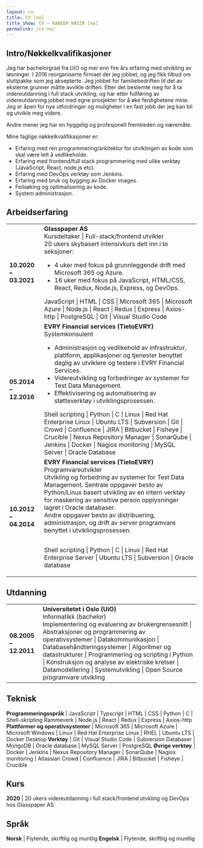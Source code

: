 ```yaml
---
layout: cv
title: CV [no]
title_show: CV – KABEER NASIR [no]
permalink: /cv-no/
---
```


## Intro/Nøkkelkvalifikasjoner

Jeg har bachelorgrad fra UiO og mer enn fire års erfaring med utvikling av løsninger. I 2016 reorganiserte firmaet der jeg jobbet, og jeg fikk tilbud om sluttpakke som jeg aksepterte. Jeg jobbet for familiebedriften til det av eksterne grunner måtte avvikle driften. Etter det bestemte meg for å ta videreutdanning i full stack utvikling, og har etter fullføring av videreutdanning jobbet med egne prosjekter for å øke ferdighetene mine. Jeg er åpen for nye utfordringer og muligheter i en fast jobb der jeg kan bli og utvikle meg videre.

Andre mener jeg har en hyggelig og profesjonell fremtreden og væremåte.

Mine faglige nøkkelkvalifikasjoner er:
* Erfaring med ren programmering/arkitektur for utviklingen av kode som skal være lett å vedlikeholde.
* Erfaring med frontend/full stack programmering med ulike verktøy (JavaScript, React, node.js etc).
* Erfaring med DevOps verktøy som Jenkins.
* Erfaring med bruk og bygging av Docker images.
* Feilsøking og optimalisering av kode.
* System administrasjon.

## Arbeidserfaring

<table>
  <tr>
    <td><strong>10.2020 – 03.2021</strong></td>
    <td>
    <strong>Glasspaper AS</strong><br />
    Kursdeltaker | Full-stack/frontend utvikler<br />
    20 ukers skybasert intensivkurs delt inn i to seksjoner:<br />
    <ul>
      <li>4 uker med fokus på grunnleggende drift med Microsoft 365 og Azure.</li>
      <li>16 uker med fokus på JavaScript, HTML/CSS, React, Redux, Node.js, Express, og DevOps.</li>
    </ul>
    JavaScript | HTML | CSS | Microsoft 365 | Microsoft Azure | Node.js | React | Redux | Express | Axios-http | PostgreSQL | Git | Visual Studio Code
    </td>
  </tr>
  <tr>
    <td><strong>05.2014 – 12.2016</strong></td>
    <td>
      <strong>EVRY Financial services (TietoEVRY)</strong><br />
      Systemkonsulent
      <ul>
        <li>Administrasjon og vedlikehold av infrastruktur, plattform, applikasjoner og tjenester benyttet daglig av utviklere og testere i EVRY Financial Services.</li>
        <li>Videreutvikling og forbedringer av systemer for Test Data Management.</li>
        <li>Effektivisering og automatisering av støtteverktøy i utviklingsprosessen.</li>
      </ul>
      Shell scripting | Python | C | Linux | Red Hat Enterprise Linux | Ubuntu LTS | Subversion | Git | Crowd | Confluence | JIRA | Bitbucket | Fisheye | Crucible | Nexus Repository Manager | SonarQube | Jenkins | Docker | Nagios monitoring | MySQL Server | Oracle Database
    </td>
  </tr>
  <tr>
    <td><strong>10.2012 – 04.2014</strong></td>
    <td>
      <strong>EVRY Financial services (TietoEVRY)</strong><br />
      Programvareutvikler<br />
      Utvikling og forbedring av systemer for Test Data Management. Sentrale oppgaver besto av Python/Linux basert utvikling av en intern verktøy for maskering av sensitive person opplysninger lagret i Oracle databaser.<br />
      Andre oppgaver besto av distribuering, administrasjon, og drift av server programvare benyttet i utviklingsprosessen.
      <p style="padding-top: 1em">
        Shell scripting | Python | C | Linux | Red Hat Enterprise Server | Ubuntu LTS | Subversion | Oracle database
      </p>
    </td>
  </tr>
</table>

## Utdanning

<table>
  <tr>
    <td><strong>08.2005 – 12.2011</strong></td>
    <td>
      <strong>Universitetet i Oslo (UiO)</strong><br />
      Informatikk (bachelor)<br />
      Implementering og evaluering av brukergrensesnitt | Abstraksjoner og programmering av operativsystemer | Datakommunikasjon | Databasehåndteringsystemer | Algoritmer og datastrukturer | Programmering og scripting i Python | Konstruksjon og analyse av elektriske kretser | Datamodellering | Systemutvikling | Open Source programvare utvikling
    </td>
  </tr>
</table>

## Teknisk

**Programmeringsspråk** | JavaScript \| Typscript \| HTML \| CSS \| Python \| C \| Shell-skripting
Rammeverk | Node.js \| React \| Redux \| Express \| Axios-http
**Plattformer og operativsystemer** | Microsoft 365 \| Microsoft Azure \| Microsoft Windows \| Linux \| Red Hat Enterprise Linux \|  RHEL \| Ubuntu LTS \| Docker Desktop 
**Verktøy** | Git \| Visual Studio Code \| Subversion
Databaser | MongoDB \| Oracle database \| MySQL Server \| PostgreSQL
**Øvrige verktøy** | Docker \| Jenkins \| Nexus Repository Manager \| SonarQube \| Nagios monitoring \| Atlassian Crowd \| Confluence \| JIRA \| Bitbucket \| Fisheye \| Crucible

## Kurs

**2020** | 20 ukers videreutdanning i full stack/frontend utvkling og DevOps hos Glasspaper AS.

## Språk

**Norsk** | Flytende, skriftlig og muntlig
**Engelsk** | Flytende, skriftlig og muntlig